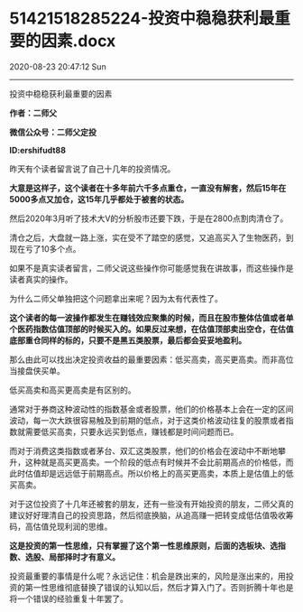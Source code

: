 # 51421518285224-投资中稳稳获利最重要的因素.docx

2020-08-23 20:47:12 Sun

----

投资中稳稳获利最重要的因素

__作者：二师父__

__微信公众号：二师父定投__

__ID:ershifudt88__

昨天有个读者留言说了自己十几年的投资情况。

__大意是这样子，这个读者在十多年前六千多点重仓，一直没有解套，然后15年在5000多点又加仓，这15年几乎都处于被套的状态。__

然后2020年3月听了技术大V的分析股市还要下跌，于是在2800点割肉清仓了。

清仓之后，大盘就一路上涨，实在受不了踏空的感觉，又追高买入了生物医药，到现在亏了10多个点。

如果不是真实读者留言，二师父说这些操作你可能感觉我在讲故事，而这些操作是读者真实的操作。

为什么二师父单独把这个问题拿出来呢？因为太有代表性了。

__这个读者的每一波操作都发生在赚钱效应聚集的时候，而且在股市整体估值或者单个医药指数估值顶部的时候买入的。如果反过来想，在估值顶部卖出空仓，在估值底部重仓同样的标的，只要不是黑五类股票，最后都会妥妥地盈利。__

那么由此可以找出决定投资收益的最重要因素：低买高卖，高买更高卖。而非高位当接盘侠买单。

低买高卖和高买更高卖是有区别的。

通常对于券商这种波动性的指数基金或者股票，他们的价格基本上会在一定的区间波动，每一次大跌很容易触及到前期的低点，对于这类价格波动往复的股票或者指数就需要低买高卖，只要永远买到低点，赚钱都是时间问题而已。

而对于消费这类指数或者茅台、双汇这类股票，他们的价格会在波动中不断地攀升，这种就是高买更高卖。一个阶段的低点有时候并不会比前期高点的价格低，而此时估值却是远远低于前期高点。所以价格上的高买更高卖，本质上是估值上的低买高卖。

对于这位投资了十几年还被套的朋友，还有一些没有开始投资的朋友，二师父真的建议好好理清自己的投资思路，然后彻底换脑，从追高赚一把转变成低估值吸收筹码，高估值兑现利润的思维。

__这是投资的第一性思维，只有掌握了这个第一性思维原则，后面的选板块、选指数、选股、局部择时才有意义。__

投资最重要的事情是什么呢？永远记住：机会是跌出来的，风险是涨出来的，用投资的第一性思维彻底替换了错误的认知以后，然后才算入门了。否则折腾十年也是将一个错误的经验重复十年罢了。

